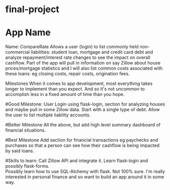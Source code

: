 # final-project

# App Name
Name: CompareRate
Allows a user (login) to list commonly held non-commercial liabilities: student loan, 
mortgage and credit card debt and analyze repayment/interest rate changes to see the
impact on overall cashflow.  Part of the app will pull in information on say Zillow 
about house prices/mortgage statistics and I will also list common costs associated 
with these loans: eg closing costs, repair costs, origination fees. 


Milestones
When it comes to app development, most everything takes longer to implement than you expect.
And so it's not uncommon to accomplish less in a fixed amount of time than you hope.

#Good Milestone:
User Login using flask-login, section for analyzing houses and maybe pull in some Zillow data. 
Start with a single type of debt.  Allow the user to list multiple liability accounts.

#Better Milestone
All the above, but add high level summary dashboard of financial situations.

#Best Milestone
Add section for financial transactions eg paychecks and purchases so that a person can see 
how their cashflow is being impacted by said loans.

#Skills to learn:
Call Zillow API and integrate it.  Learn flask-login and possibly flask-forms.  
Possibly learn how to use SQL-Alchemy with flask.  Not 100% sure.  I'm really interested 
in personal finance and so want to build an app around it in some way.
